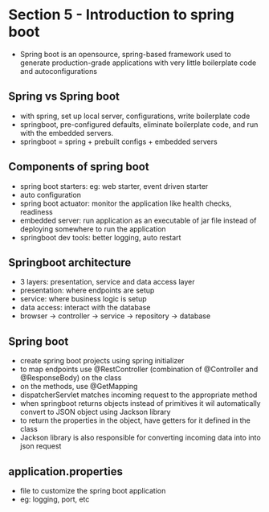 # Section 5 - Introduction to spring boot

- Spring boot is an opensource, spring-based framework used to generate production-grade applications with very little boilerplate code and autoconfigurations

## Spring vs Spring boot

- with spring, set up local server, configurations, write boilerplate code
- springboot, pre-configured defaults, eliminate boilerplate code, and run with the embedded servers.
- springboot = spring + prebuilt configs + embedded servers

## Components of spring boot

- spring boot starters: eg: web starter, event driven starter
- auto configuration
- spring boot actuator: monitor the application like health checks, readiness
- embedded server: run application as an executable of jar file instead of deploying somewhere to run the application
- springboot dev tools: better logging, auto restart

## Springboot architecture

- 3 layers: presentation, service and data access layer
- presentation: where endpoints are setup
- service: where business logic is setup
- data access: interact with the database
- browser -> controller -> service -> repository -> database

## Spring boot

- create spring boot projects using spring initializer
- to map endpoints use @RestController (combination of @Controller and @ResponseBody) on the class
- on the methods, use @GetMapping
- dispatcherServlet matches incoming request to the appropriate method
- when springboot returns objects instead of primitives it wil automatically convert to JSON object using Jackson library
- to return the properties in the object, have getters for it defined in the class
- Jackson library is also responsible for converting incoming data into into json request

## application.properties

- file to customize the spring boot application
- eg: logging, port, etc
